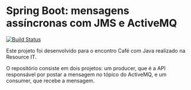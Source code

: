 # Spring Boot: mensagens assíncronas com JMS e ActiveMQ

[![Build Status](https://travis-ci.com/CafeComJavaNaResource/messaging-jms.svg?branch=master)](https://travis-ci.com/CafeComJavaNaResource/messaging-jms)

Este projeto foi desenvolvido para o encontro Café com Java realizado na Resource IT.

O repositório consiste em dois projetos: um producer, que é a API responsável por postar a mensagem no tópico do ActiveMQ, e um consumer, que recebe a mensagem.
